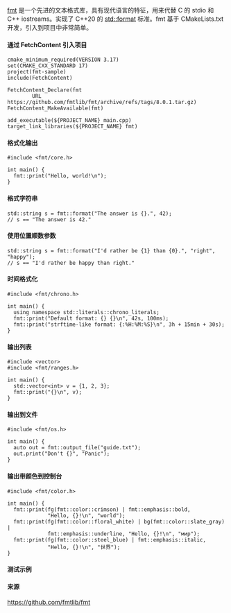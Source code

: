 
[fmt](https://github.com/fmtlib/fmt) 是一个先进的文本格式库，具有现代语言的特征，用来代替 C 的 stdio 和 C++ iostreams。实现了 C++20 的 [std::format](https://en.cppreference.com/w/cpp/utility/format/format) 标准。fmt 基于 CMakeLists.txt 开发，引入到项目中非常简单。
#### 通过 FetchContent 引入项目
```
cmake_minimum_required(VERSION 3.17)
set(CMAKE_CXX_STANDARD 17)
project(fmt-sample)
include(FetchContent)

FetchContent_Declare(fmt
        URL https://github.com/fmtlib/fmt/archive/refs/tags/8.0.1.tar.gz)
FetchContent_MakeAvailable(fmt)

add_executable(${PROJECT_NAME} main.cpp)
target_link_libraries(${PROJECT_NAME} fmt)
```

#### 格式化输出
```
#include <fmt/core.h>

int main() {
  fmt::print("Hello, world!\n");
}
```
#### 格式字符串
```
std::string s = fmt::format("The answer is {}.", 42);
// s == "The answer is 42."
```
#### 使用位置顺数参数
```
std::string s = fmt::format("I'd rather be {1} than {0}.", "right", "happy");
// s == "I'd rather be happy than right."
```
#### 时间格式化
```
#include <fmt/chrono.h>

int main() {
  using namespace std::literals::chrono_literals;
  fmt::print("Default format: {} {}\n", 42s, 100ms);
  fmt::print("strftime-like format: {:%H:%M:%S}\n", 3h + 15min + 30s);
}
```
#### 输出列表
```
#include <vector>
#include <fmt/ranges.h>

int main() {
  std::vector<int> v = {1, 2, 3};
  fmt::print("{}\n", v);
}
```
#### 输出到文件
```
#include <fmt/os.h>

int main() {
  auto out = fmt::output_file("guide.txt");
  out.print("Don't {}", "Panic");
}
```
#### 输出带颜色到控制台
```
#include <fmt/color.h>

int main() {
  fmt::print(fg(fmt::color::crimson) | fmt::emphasis::bold,
             "Hello, {}!\n", "world");
  fmt::print(fg(fmt::color::floral_white) | bg(fmt::color::slate_gray) |
             fmt::emphasis::underline, "Hello, {}!\n", "мир");
  fmt::print(fg(fmt::color::steel_blue) | fmt::emphasis::italic,
             "Hello, {}!\n", "世界");
}
```
#### 测试示例


#### 来源
https://github.com/fmtlib/fmt




